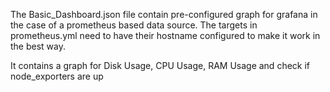 The Basic_Dashboard.json file contain pre-configured graph for grafana in the case of a prometheus based 
data source.
The targets in prometheus.yml need to have their hostname configured to make it work in the best way.

It contains a graph for Disk Usage, CPU Usage, RAM Usage and check if node_exporters are up
